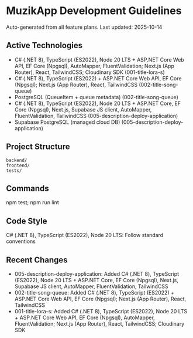 # MuzikApp Development Guidelines

Auto-generated from all feature plans. Last updated: 2025-10-14

## Active Technologies
- C# (.NET 8), TypeScript (ES2022), Node 20 LTS + ASP.NET Core Web API, EF Core (Npgsql), AutoMapper, FluentValidation; Next.js (App Router), React, TailwindCSS; Cloudinary SDK (001-title-lora-s)
- C# (.NET 8), TypeScript (ES2022) + ASP.NET Core Web API, EF Core (Npgsql); Next.js (App Router), React, TailwindCSS (002-title-song-queue)
- PostgreSQL (QueueItem + queue metadata) (002-title-song-queue)
- C# (.NET 8), TypeScript (ES2022), Node 20 LTS + ASP.NET Core, EF Core (Npgsql), Next.js, Supabase JS client, AutoMapper, FluentValidation, TailwindCSS (005-description-deploy-application)
- Supabase PostgreSQL (managed cloud DB) (005-description-deploy-application)

## Project Structure
```
backend/
frontend/
tests/
```

## Commands
npm test; npm run lint

## Code Style
C# (.NET 8), TypeScript (ES2022), Node 20 LTS: Follow standard conventions

## Recent Changes
- 005-description-deploy-application: Added C# (.NET 8), TypeScript (ES2022), Node 20 LTS + ASP.NET Core, EF Core (Npgsql), Next.js, Supabase JS client, AutoMapper, FluentValidation, TailwindCSS
- 002-title-song-queue: Added C# (.NET 8), TypeScript (ES2022) + ASP.NET Core Web API, EF Core (Npgsql); Next.js (App Router), React, TailwindCSS
- 001-title-lora-s: Added C# (.NET 8), TypeScript (ES2022), Node 20 LTS + ASP.NET Core Web API, EF Core (Npgsql), AutoMapper, FluentValidation; Next.js (App Router), React, TailwindCSS; Cloudinary SDK

<!-- MANUAL ADDITIONS START -->
<!-- MANUAL ADDITIONS END -->
